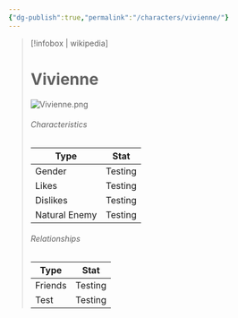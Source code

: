 ```yaml
---
{"dg-publish":true,"permalink":"/characters/vivienne/"}
---
```


> [!infobox | wikipedia] 
> # Vivienne
> ![Vivienne.png](/img/user/Images/Vivienne.png)
> ###### Characteristics
> | Type | Stat |
> | ---- | ---- |
> | Gender | Testing |
> | Likes | Testing |
> | Dislikes | Testing |
> | Natural Enemy | Testing |
> 
> ###### Relationships
> | Type | Stat |
> | ---- | ---- |
> | Friends | Testing |
> | Test | Testing |